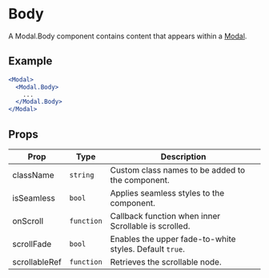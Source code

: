 # Body

A Modal.Body component contains content that appears within a [Modal](./Modal.md).


## Example

```jsx
<Modal>
  <Modal.Body>
    ...
  </Modal.Body>
</Modal>
```


## Props

| Prop | Type | Description |
| --- | --- | --- |
| className | `string` | Custom class names to be added to the component. |
| isSeamless | `bool` | Applies seamless styles to the component. |
| onScroll | `function` | Callback function when inner Scrollable is scrolled. |
| scrollFade | `bool` | Enables the upper fade-to-white styles. Default `true`. |
| scrollableRef | `function` | Retrieves the scrollable node. |
